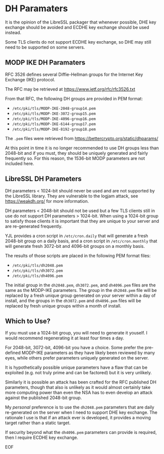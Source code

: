 DH Paramaters
=============

It is the opinion of the LibreSSL packager that whenever possible, DHE
key exchange should be avoided and ECDHE key exchange should be used
instead.

Some TLS clients do not support ECDHE key exchange, so DHE may still
need to be supported on some servers.

MODP IKE DH Paramaters
----------------------

RFC 3526 defines several Diffie-Hellman groups for the Internet Key
Exchange (IKE) protocol.

The RFC may be retrieved at https://www.ietf.org/rfc/rfc3526.txt

From that RFC, the following DH groups are provided in PEM format:

* `/etc/pki/tls/MODP-IKE-2048-group14.pem`
* `/etc/pki/tls/MODP-IKE-3072-group15.pem`
* `/etc/pki/tls/MODP-IKE-4096-group16.pem`
* `/etc/pki/tls/MODP-IKE-6144-group17.pem`
* `/etc/pki/tls/MODP-IKE-8192-group18.pem`

The `.pem` files were retrieved from https://bettercrypto.org/static/dhparams/

At this point in time it is no longer recommended to use DH groups less
than 2048-bit and if you must, they should be uniquely generated and
fairly frequently so. For this reason, the 1536-bit MODP parameters are
not included here.

LibreSSL DH Parameters
----------------------

DH parameters < 1024-bit should never be used and are not supported by
the LibreSSL library. They are vulnerable to the logjam attack, see
https://weakdh.org/ for more information.

DH parameters < 2048-bit should not be used but a few TLS clients still
in use do not support DH parameters > 1024-bit. When using a 1024-bit
group to satisfy those clients it is important that they are unique to
your server and are re-generated frequently.

YJL provides a cron script in `/etc/cron.daily` that will generate a
fresh 2048-bit group on a daily basis, and a cron script in
`/etc/cron.monthly` that will generate fresh 3072-bit and 4096-bit
groups on a monthly basis.

The results of those scripts are placed in the following PEM format
files:

* `/etc/pki/tls/dh2048.pem`
* `/etc/pki/tls/dh3072.pem`
* `/etc/pki/tls/dh4096.pem`

The initial group in the `dh2048.pem`, `dh3072.pem`, and `dh4096.pem`
files are the same as the MODP-IKE parameters. The group in the
`dh2048.pem` file will be replaced by a fresh unique group generated
on your server within a day of install, and the groups in the `dh3072.pem`
and `dh4096.pem` files will be replaced by fresh unique groups within
a month of install.

Which to Use?
-------------

If you must use a 1024-bit group, you will need to generate it youself.
I would recommend regenerating it at least four times a day.

For 2048-bit, 3072-bit, 4096-bit you have a choice. Some prefer the
pre-defined MODP-IKE parameters as they have likely been reviewed by
many eyes, while others prefer parameters uniquely generated on the
server.

It is hypothetically possible unique parameters have a flaw that can
be exploited (e.g. not truly prime and can be factored) but it is very
unlikely.

Similarly it is possible an attack has been crafted for the RFC published
DH parameters, though that also is unlikely as it would almost certainly
take more computing power than even the NSA has to even develop an attack
against the published 2048-bit group.

My *personal* preference is to use the `dh2048.pem` parameters that are
daily re-generated on the server when I need to support DHE key exchange.
The rationale I use is that if an attack ever is developed, it provides
a moving target rather than a static target.

If security beyond what the `dh4096.pem` parameters can provide is
required, then I require ECDHE key exchange.

EOF
